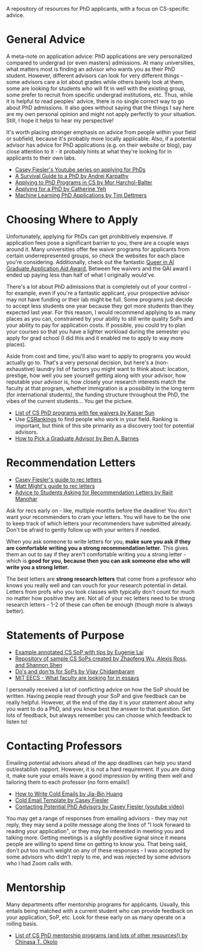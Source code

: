A repository of resources for PhD applicants, with a focus on CS-specific advice.
# General Advice
A meta-note on application advice: PhD applications are very personalized compared to undergrad (or even masters) admissions. At many universities, what matters most is finding an advisor who wants you as their PhD student. However, different advisors can look for very different things - some advisors care a lot about grades while others barely look at them, some are looking for students who will fit in well with the existing group, some prefer to recruit from specific undergrad institutions, etc. Thus, while it is helpful to read peoples' advice, there is no single correct way to go about PhD admissions. It also goes without saying that the things I say here are my own personal opinion and might not apply perfectly to your situation. Still, I hope it helps to hear my perspective!

It's worth placing stronger emphasis on advice from people within your field or subfield, because it's probably more locally applicable. Also, if a potential advisor has advice for PhD applications (e.g. on their website or blog), pay close attention to it - it probably hints at what they're looking for in applicants to their own labs.
- [Casey Fiesler's Youtube series on applying for PhDs](https://www.youtube.com/playlist?list=PLPA3GFqdHv_oL8gRg-44TmvMzjcFRMH4I)
- [A Survival Guide to a PhD by Andrej Karpathy](https://karpathy.github.io/2016/09/07/phd/)
- [Applying to PhD Programs in CS by Mor Harchol-Balter](https://www.cs.cmu.edu/~harchol/gradschooltalk.pdf)
- [Applying for a PhD by Catherine Yeh](https://catherinesyeh.github.io/old-site/resources)
- [Machine Learning PhD Applications by Tim Dettmers](https://timdettmers.com/2018/11/26/phd-applications/)

# Choosing Where to Apply
Unfortunately, applying for PhDs can get prohibitively expensive. If application fees pose a significant barrier to you, there are a couple ways around it. Many universities offer fee waiver programs for applicants from certain underrepresented groups, so check the websites for each place you're considering. Additionally, check out the fantastic [Queer in AI Graduate Application Aid Award.](https://www.queerinai.com/grad-app-aid) Between fee waivers and the QAI award I ended up paying less than half of what I originally would've.

There's a lot about PhD admissions that is completely out of your control - for example, even if you're a fantastic applicant, your prospective advisor may not have funding or their lab might be full. Some programs just decide to accept less students one year because they got more students than they expected last year. For this reason, I would recommend applying to as many places as you can, constrained by your ability to still write quality SoPs and your ability to pay for application costs. If possible, you could try to plan your courses so that you have a lighter workload during the semester you apply for grad school (I did this and it enabled me to apply to way more places). 

Aside from cost and time, you'll also want to apply to programs you would actually go to. That's a very personal decision, but here's a (non-exhaustive) laundry list of factors you might want to think about: location, prestige, how well you see yourself getting along with your advisor, how reputable your advisor is, how closely your research interests match the faculty at that program, whether immigration is a possibility in the long term (for international students), the funding structure throughout the PhD, the vibes of the current students... You get the picture.
- [List of CS PhD programs with fee waivers by Kaiser Sun](https://github.com/KaiserWhoLearns/CS-PhD-Application-fee-waivers)
- Use [CSRankings](csrankings.org) to find people who work in your field. Ranking is important, but think of this site primarily as a discovery tool for potential advisors.
- [How to Pick a Graduate Advisor by Ben A. Barnes](https://hst.mit.edu/sites/default/files/media/files/Barres%20BA.Neuron.80.275.2013.pdf)

# Recommendation Letters
- [Casey Fiesler's guide to rec letters](https://www.youtube.com/watch?v=G17HyFybvKM&list=PLPA3GFqdHv_oL8gRg-44TmvMzjcFRMH4I)
- [Matt Might's guide to rec letters](https://matt.might.net/articles/how-to-recommendation-letter/)
- [Advice to Students Asking for Recommendation Letters by Rajit Manohar](http://vlsi.cornell.edu/~rajit/recletters.html)
  
Ask for recs early on - like, multiple months before the deadline! You don't want your recommenders to cram your letters. You will have to be the one to keep track of which letters your recommenders have submitted already. Don't be afraid to gently follow up with your writers if needed.

When you ask someone to write letters for you, **make sure you ask if they are comfortable writing you a strong recommendation letter.** This gives them an out to say if they aren't comfortable writing you a strong letter - which is **good for you, because then you can ask someone else who will write you a strong letter.**

The best letters are **strong research letters** that come from a professor who knows you really well and can vouch for your research potential in detail. Letters from profs who you took classes with typically don't count for much no matter how positive they are. Not all of your rec letters need to be strong research letters - 1-2 of these can often be enough (though more is always better).
# Statements of Purpose
- [Example annotated CS SoP with tips by Eugenie Lai](https://eugenielai.github.io/posts/another-annotated-sop.html)
- [Repository of sample CS SoPs created by Zhaofeng Wu, Alexis Ross, and Shannon Shen](https://cs-sop.notion.site/cs-sop/CS-PhD-Statements-of-Purpose-df39955313834889b7ac5411c37b958d)
- [Do's and don'ts for SoPs by Vijay Chidambaram](https://twitter.com/vj_chidambaram/status/933388419589459969?s=20)
- [MIT EECS - What faculty are looking for in essays](https://www.eecs.mit.edu/academics/graduate-programs/admission-process/what-faculty-members-are-looking-for-in-a-grad-school-application-essay/)
  
I personally received a lot of conflicting advice on how the SoP should be written. Having people read through your SoP and give feedback can be really helpful. However, at the end of the day it is *your* statement about why you want to do a PhD, and you know best the answer to that question. Get lots of feedback, but always remember you can choose which feedback to listen to!

# Contacting Professors
Emailing potential advisors ahead of the app deadlines can help you stand out/establish rapport. However, it is not a hard requirement. If you are doing it, make sure your emails leave a good impression by writing them well and tailoring them to each professor (no form emails!)
- [How to Write Cold Emails by Jia-Bin Huang](https://twitter.com/jbhuang0604/status/1420611683035324425?s=20)
- [Cold Email Template by Casey Fiesler](https://twitter.com/cfiesler/status/1301907707579031555?s=20)
- [Contacting Potential PhD Advisors by Casey Fiesler (youtube video)](https://www.youtube.com/watch?v=XPM22bWTjRk)

You may get a range of responses from emailing advisors - they may not reply, they may send a polite message along the lines of "I look forward to reading your application", or they may be interested in meeting you and talking more. Getting meetings is a slightly positive signal since it means people are willing to spend time on getting to know you. That being said, don't put too much weight on any of these responses - I was accepted by some advisors who didn't reply to me, and was rejected by some advisors who I had Zoom calls with.
# Mentorship
Many departments offer mentorship programs for applicants. Usually, this entails being matched with a current student who can provide feedback on your application, SoP, etc. Look for these early on as many operate on a rolling basis.
- [List of CS PhD mentorship programs (and lots of other resources!) by Chinasa T. Okolo](https://github.com/chinasaokolo/csGraduateApps)
